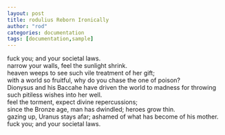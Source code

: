 ```yaml
---
layout: post
title: rodulius Reborn Ironically
author: "rod"
categories: documentation
tags: [documentation,sample]
---
```


fuck you; and your societal laws.  
narrow your walls, feel the sunlight shrink.  
heaven weeps to see such vile treatment of her gift;  
with a world so fruitful, why do you chase the one of poison?  
Dionysus and his Baccahe have driven the world to madness for throwing such pitiless wishes into her well.  
feel the torment, expect divine repercussions;  
since the Bronze age, man has dwindled; heroes grow thin.  
gazing up, Uranus stays afar; ashamed of what has become of his mother.  
fuck you; and your societal laws.  

